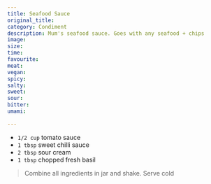 ```yaml
---
title: Seafood Sauce
original_title:
category: Condiment
description: Mum's seafood sauce. Goes with any seafood + chips
image:
size:
time:
favourite:
meat:
vegan:
spicy:
salty:
sweet:
sour:
bitter:
umami:

---
```


<!---
Here down is where you want steps/ingredients. An example of a step is:
---

* `1/4 cup` Soy Sauce
* `1/4 cup` Mirin
* `1/4 cup` Sake
* `1 tsp` Sugar

>In a small saucepan, combine all the ingredients for the marinade

---
Note the triple dashes, paragraph spaces, back dashes and other formatting.
-->

* `1/2 cup` tomato sauce
* `1 tbsp` sweet chilli sauce
* `2 tbsp` sour cream
* `1 tbsp` chopped fresh basil 

>Combine all ingredients in jar and shake. Serve cold